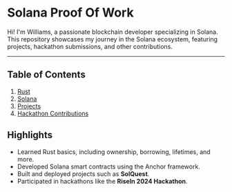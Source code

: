 # Solana Proof Of Work
Hi! I'm Williams, a passionate blockchain developer specializing in Solana. This repository showcases my journey in the Solana ecosystem, featuring projects, hackathon submissions, and other contributions.

---
## Table of Contents
1. [Rust](./rust-learning/README.md)
2. [Solana](./solana-learning/README.md)
3. [Projects](./projects)
4. [Hackathon Contributions](./hackathons)

## Highlights
- Learned Rust basics, including ownership, borrowing, lifetimes, and more.
- Developed Solana smart contracts using the Anchor framework.
- Built and deployed projects such as **SolQuest**.
- Participated in hackathons like the **RiseIn 2024 Hackathon**.
